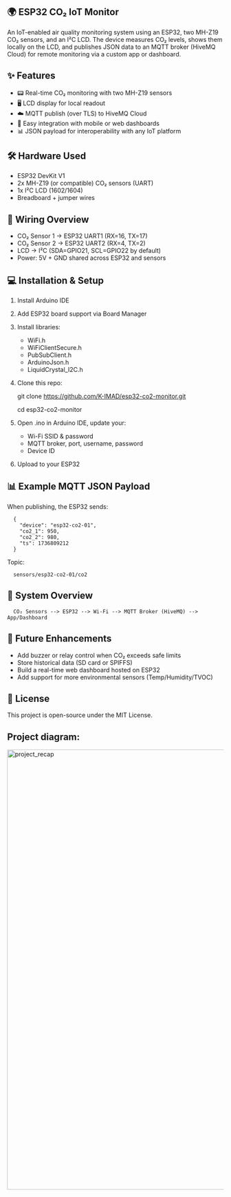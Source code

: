 ## 🌍 ESP32 CO₂ IoT Monitor

An IoT-enabled air quality monitoring system using an ESP32, two MH-Z19 CO₂ sensors, and an I²C LCD.
The device measures CO₂ levels, shows them locally on the LCD, and publishes JSON data to an MQTT broker (HiveMQ Cloud) for remote monitoring via a custom app or dashboard.

## ✨ Features

* 📟 Real-time CO₂ monitoring with two MH-Z19 sensors
* 🖥️ LCD display for local readout
* ☁️ MQTT publish (over TLS) to HiveMQ Cloud
* 📱 Easy integration with mobile or web dashboards
* 📊 JSON payload for interoperability with any IoT platform

## 🛠️ Hardware Used

* ESP32 DevKit V1
* 2x MH-Z19 (or compatible) CO₂ sensors (UART)
* 1x I²C LCD (1602/1604)
* Breadboard + jumper wires

## 📐 Wiring Overview

* CO₂ Sensor 1 → ESP32 UART1 (RX=16, TX=17)
* CO₂ Sensor 2 → ESP32 UART2 (RX=4, TX=2)
* LCD → I²C (SDA=GPIO21, SCL=GPIO22 by default)
* Power: 5V + GND shared across ESP32 and sensors

## 💻 Installation & Setup

1. Install Arduino IDE 
2. Add ESP32 board support via Board Manager
3. Install libraries:

      - WiFi.h
      - WiFiClientSecure.h
      - PubSubClient.h
      - ArduinoJson.h
      - LiquidCrystal_I2C.h

4. Clone this repo:

      git clone https://github.com/K-IMAD/esp32-co2-monitor.git
   
      cd esp32-co2-monitor

6. Open .ino in Arduino IDE, update your:

      * Wi-Fi SSID & password
      * MQTT broker, port, username, password
      * Device ID

7. Upload to your ESP32

## 📊 Example MQTT JSON Payload

When publishing, the ESP32 sends:

      {
        "device": "esp32-co2-01",
        "co2_1": 950,
        "co2_2": 980,
        "ts": 1736809212
      }


Topic:
      
      sensors/esp32-co2-01/co2

## 📸 System Overview

      CO₂ Sensors --> ESP32 --> Wi-Fi --> MQTT Broker (HiveMQ) --> App/Dashboard

## 🚀 Future Enhancements

* Add buzzer or relay control when CO₂ exceeds safe limits
* Store historical data (SD card or SPIFFS)
* Build a real-time web dashboard hosted on ESP32
* Add support for more environmental sensors (Temp/Humidity/TVOC)

## 📄 License

This project is open-source under the MIT License.

## Project diagram:
<img width="1536" height="1024" alt="project_recap" src="https://github.com/user-attachments/assets/e381ee2c-226f-4c7f-b6d0-e2d0b15bc669" />


